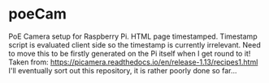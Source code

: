 # poeCam
PoE Camera setup for Raspberry Pi. HTML page timestamped.
Timestamp script is evaluated client side so the timestamp is currently irrelevant. 
Need to move this to be firstly generated on the Pi itself when I get round to it!
Taken from:
https://picamera.readthedocs.io/en/release-1.13/recipes1.html
I'll eventually sort out this repository, it is rather poorly done so far...
